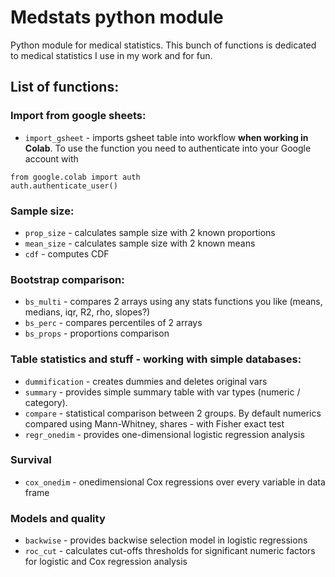 # Medstats python module

Python module for medical statistics. This bunch of functions is dedicated to medical statistics I use in my work and for fun.

## List of functions:

### Import from google sheets:

- `import_gsheet` - imports gsheet table into workflow **when working in Colab**. To use the function you need to authenticate into your Google account with

```
from google.colab import auth
auth.authenticate_user()
```

### Sample size:

- `prop_size` - calculates sample size with 2 known proportions
- `mean_size` - calculates sample size with 2 known means
- `cdf` - computes CDF

### Bootstrap comparison:

- `bs_multi` - compares 2 arrays using any stats functions you like (means, medians, iqr, R2, rho, slopes?)
- `bs_perc` - compares percentiles of 2 arrays
- `bs_props` - proportions comparison

### Table statistics and stuff - working with simple databases:

- `dummification` - creates dummies and deletes original vars 
- `summary` - provides simple summary table with var types (numeric / category).
- `compare` - statistical comparison between 2 groups. By default numerics compared using Mann-Whitney, shares - with Fisher exact test
- `regr_onedim` - provides one-dimensional logistic regression analysis

### Survival

- `cox_onedim` - onedimensional Cox regressions over every variable in data frame

### Models and quality

- `backwise` - provides backwise selection model in logistic regressions
- `roc_cut` - calculates cut-offs thresholds for significant numeric factors for logistic and Cox regression analysis
